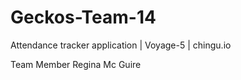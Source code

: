 # Geckos-Team-14
Attendance tracker application | Voyage-5 | chingu.io

Team Member
    Regina Mc Guire
